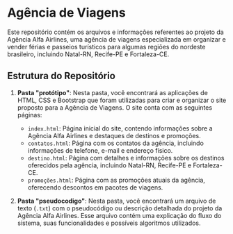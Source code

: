 # Agência de Viagens

Este repositório contém os arquivos e informações referentes ao projeto da Agência Alfa Airlines, uma agência de viagens especializada em organizar e vender férias e passeios turísticos para algumas regiões do nordeste brasileiro, incluindo Natal-RN, Recife-PE e Fortaleza-CE.

## Estrutura do Repositório

1. **Pasta "protótipo"**:
   Nesta pasta, você encontrará as aplicações de HTML, CSS e Bootstrap que foram utilizadas para criar e organizar o site proposto para a Agência de Viagens. O site conta com as seguintes páginas:
   - `index.html`: Página inicial do site, contendo informações sobre a Agência Alfa Airlines e destaques de destinos e promoções.
   - `contatos.html`: Página com os contatos da agência, incluindo informações de telefone, e-mail e endereço físico.
   - `destino.html`: Página com detalhes e informações sobre os destinos oferecidos pela agência, incluindo Natal-RN, Recife-PE e Fortaleza-CE.
   - `promoções.html`: Página com as promoções atuais da agência, oferecendo descontos em pacotes de viagens.

2. **Pasta "pseudocodigo"**:
   Nesta pasta, você encontrará um arquivo de texto (`.txt`) com o pseudocódigo ou descrição detalhada do projeto da Agência Alfa Airlines. Esse arquivo contém uma explicação do fluxo do sistema, suas funcionalidades e possíveis algoritmos utilizados.



